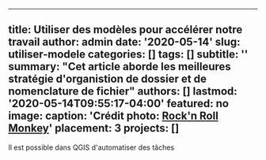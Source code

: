 
---
title: Utiliser des modèles pour accélérer notre travail
author: admin
date: '2020-05-14'
slug: utiliser-modele
categories: []
tags: []
subtitle: ''
summary: "Cet article aborde les meilleures stratégie d'organistion de dossier et de nomenclature de fichier"
authors: []
lastmod: '2020-05-14T09:55:17-04:00'
featured: no
image:
  caption: 'Crédit photo: [**Rock'n Roll Monkey**](https://unsplash.com/photos/R4WCbazrD1g)'
  placement: 3
projects: []
---



Il est possible dans QGIS d'automatiser des tâches
